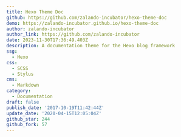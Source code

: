 ```yaml
---
title: Hexo Theme Doc
github: https://github.com/zalando-incubator/hexo-theme-doc
demo: https://zalando-incubator.github.io/hexo-theme-doc
author: zalando-incubator
author_link: https://github.com/zalando-incubator
date: 2023-11-30T17:36:49.403Z
description: A documentation theme for the Hexo blog framework
ssg:
  - Hexo
css:
  - SCSS
  - Stylus
cms:
  - Markdown
category:
  - Documentation
draft: false
publish_date: '2017-10-19T11:42:44Z'
update_date: '2020-04-15T12:05:04Z'
github_star: 244
github_fork: 57
---
```

